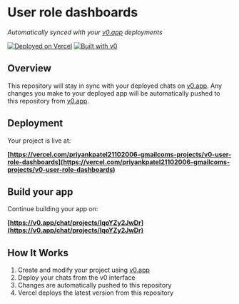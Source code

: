 # User role dashboards

*Automatically synced with your [v0.app](https://v0.app) deployments*

[![Deployed on Vercel](https://img.shields.io/badge/Deployed%20on-Vercel-black?style=for-the-badge&logo=vercel)](https://vercel.com/priyankpatel21102006-gmailcoms-projects/v0-user-role-dashboards)
[![Built with v0](https://img.shields.io/badge/Built%20with-v0.app-black?style=for-the-badge)](https://v0.app/chat/projects/IqoYZy2JwDr)

## Overview

This repository will stay in sync with your deployed chats on [v0.app](https://v0.app).
Any changes you make to your deployed app will be automatically pushed to this repository from [v0.app](https://v0.app).

## Deployment

Your project is live at:

**[https://vercel.com/priyankpatel21102006-gmailcoms-projects/v0-user-role-dashboards](https://vercel.com/priyankpatel21102006-gmailcoms-projects/v0-user-role-dashboards)**

## Build your app

Continue building your app on:

**[https://v0.app/chat/projects/IqoYZy2JwDr](https://v0.app/chat/projects/IqoYZy2JwDr)**

## How It Works

1. Create and modify your project using [v0.app](https://v0.app)
2. Deploy your chats from the v0 interface
3. Changes are automatically pushed to this repository
4. Vercel deploys the latest version from this repository